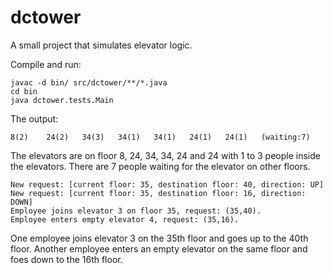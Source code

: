 # dctower

A small project that simulates elevator logic.

Compile and run:

```
javac -d bin/ src/dctower/**/*.java
cd bin
java dctower.tests.Main
```

The output:

```
8(2)	24(2)	34(3)	34(1)	34(1)	24(1)	24(1)	(waiting:7)
```
The elevators are on floor 8, 24, 34, 34, 24 and 24 with 1 to 3 people inside the elevators.
There are 7 people waiting for the elevator on other floors.

```
New request: [current floor: 35, destination floor: 40, direction: UP]
New request: [current floor: 35, destination floor: 16, direction: DOWN]
Employee joins elevator 3 on floor 35, request: (35,40).
Employee enters empty elevator 4, request: (35,16).
```
One employee joins elevator 3 on the 35th floor and goes up to the 40th floor.
Another employee enters an empty elevator on the same floor and foes down to the 16th floor.
